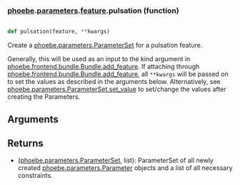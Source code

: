### [phoebe](phoebe.md).[parameters](phoebe.parameters.md).[feature](phoebe.parameters.feature.md).pulsation (function)


```py

def pulsation(feature, **kwargs)

```



Create a [phoebe.parameters.ParameterSet](phoebe.parameters.ParameterSet.md) for a pulsation feature.

Generally, this will be used as an input to the kind argument in
[phoebe.frontend.bundle.Bundle.add_feature](phoebe.frontend.bundle.Bundle.add_feature.md).  If attaching through
[phoebe.frontend.bundle.Bundle.add_feature](phoebe.frontend.bundle.Bundle.add_feature.md), all `**kwargs` will be
passed on to set the values as described in the arguments below.  Alternatively,
see [phoebe.parameters.ParameterSet.set_value](phoebe.parameters.ParameterSet.set_value.md) to set/change the values
after creating the Parameters.

Arguments
----------



Returns
--------
* ([phoebe.parameters.ParameterSet](phoebe.parameters.ParameterSet.md), list): ParameterSet of all newly created
    [phoebe.parameters.Parameter](phoebe.parameters.Parameter.md) objects and a list of all necessary
    constraints.

